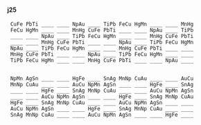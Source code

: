 #### j25 

     CuFe PbTi ____ ____ NpAu ____ TiPb FeCu HgMn ____ ____ MnHg 
     FeCu HgMn ____ ____ MnHg CuFe PbTi ____ ____ NpAu ____ TiPb 
     ____ ____ NpAu ____ TiPb FeCu HgMn ____ ____ MnHg CuFe PbTi 
     ____ ____ MnHg CuFe PbTi ____ ____ NpAu ____ TiPb FeCu HgMn 
     NpAu ____ TiPb FeCu HgMn ____ ____ MnHg CuFe PbTi ____ ____ 
     MnHg CuFe PbTi ____ ____ NpAu ____ TiPb FeCu HgMn ____ ____ 
     TiPb FeCu HgMn ____ ____ MnHg CuFe PbTi ____ ____ NpAu ____ 


     NpMn AgSn ____ ____ HgFe ____ SnAg MnNp CuAu ____ ____ AuCu 
     MnNp CuAu ____ ____ AuCu NpMn AgSn ____ ____ HgFe ____ SnAg 
     ____ ____ HgFe ____ SnAg MnNp CuAu ____ ____ AuCu NpMn AgSn 
     ____ ____ AuCu NpMn AgSn ____ ____ HgFe ____ SnAg MnNp CuAu 
     HgFe ____ SnAg MnNp CuAu ____ ____ AuCu NpMn AgSn ____ ____ 
     AuCu NpMn AgSn ____ ____ HgFe ____ SnAg MnNp CuAu ____ ____ 
     SnAg MnNp CuAu ____ ____ AuCu NpMn AgSn ____ ____ HgFe ____ 

